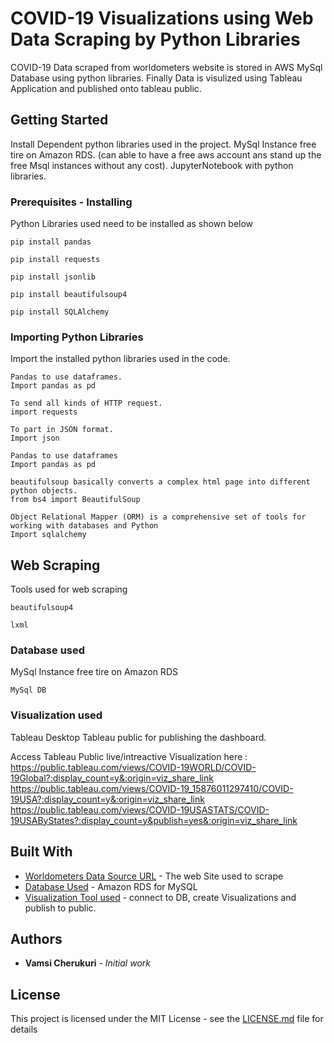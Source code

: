 # COVID-19 Visualizations using Web Data Scraping by Python Libraries 

COVID-19 Data scraped from worldometers website is stored in AWS MySql Database using python libraries.
Finally Data is visulized using Tableau Application and published onto tableau public.

## Getting Started

Install Dependent python libraries used in the project. 
MySql Instance free tire on Amazon RDS. (can able to have a free aws account ans stand up the free Msql instances without any cost).
JupyterNotebook with python libraries. 

### Prerequisites - Installing

Python Libraries used need to be installed as shown below

```
pip install pandas
```
```
pip install requests
```
```
pip install jsonlib
```
```
pip install beautifulsoup4
```
```
pip install SQLAlchemy
```

### Importing Python Libraries 

Import the installed python libraries used in the code.

```
Pandas to use dataframes.
Import pandas as pd
```
```
To send all kinds of HTTP request.
import requests
```
```
To part in JSON format.
Import json
```
```
Pandas to use dataframes
Import pandas as pd
```
```
beautifulsoup basically converts a complex html page into different python objects.
from bs4 import BeautifulSoup
```
```
Object Relational Mapper (ORM) is a comprehensive set of tools for working with databases and Python
Import sqlalchemy
```

## Web Scraping

Tools used for web scraping

```
beautifulsoup4
```
```
lxml
```

### Database used
MySql Instance free tire on Amazon RDS

```
MySql DB
```

### Visualization used

Tableau Desktop
Tableau public for publishing the dashboard.

Access Tableau Public live/intreactive Visualization here : 
https://public.tableau.com/views/COVID-19WORLD/COVID-19Global?:display_count=y&:origin=viz_share_link
https://public.tableau.com/views/COVID-19_15876011297410/COVID-19USA?:display_count=y&:origin=viz_share_link
https://public.tableau.com/views/COVID-19USASTATS/COVID-19USAByStates?:display_count=y&publish=yes&:origin=viz_share_link


## Built With

* [Worldometers Data Source URL](https://www.worldometers.info/coronavirus/#countries) - The web Site used to scrape
* [Database Used](https://aws.amazon.com/rds/mysql/) - Amazon RDS for MySQL
* [Visualization Tool used](https://public.tableau.com/s/) - connect to DB, create Visualizations and publish to public.

## Authors

* **Vamsi Cherukuri** - *Initial work* 

## License

This project is licensed under the MIT License - see the [LICENSE.md](LICENSE.md) file for details

